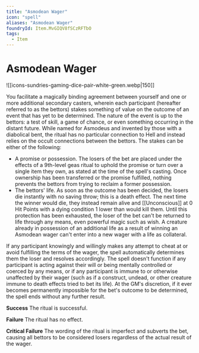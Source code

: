 ```yaml
---
title: "Asmodean Wager"
icon: "spell"
aliases: "Asmodean Wager"
foundryId: Item.MvGIQV8fSCzRFTbO
tags:
  - Item
---
```


# Asmodean Wager
![[icons-sundries-gaming-dice-pair-white-green.webp|150]]

You facilitate a magically binding agreement between yourself and one or more additional secondary casters, wherein each participant (hereafter referred to as the bettors) stakes something of value on the outcome of an event that has yet to be determined. The nature of the event is up to the bettors: a test of skill, a game of chance, or even something occurring in the distant future. While named for Asmodeus and invented by those with a diabolical bent, the ritual has no particular connection to Hell and instead relies on the occult connections between the bettors. The stakes can be either of the following:

*   A promise or possession. The losers of the bet are placed under the effects of a 9th-level geas ritual to uphold the promise or turn over a single item they own, as stated at the time of the spell's casting. Once ownership has been transferred or the promise fulfilled, nothing prevents the bettors from trying to reclaim a former possession.
*   The bettors' life. As soon as the outcome has been decided, the losers die instantly with no saving throw; this is a death effect. The next time the winner would die, they instead remain alive and [[Unconscious]] at 0 Hit Points with a dying condition 1 lower than would kill them. Until this protection has been exhausted, the loser of the bet can't be returned to life through any means, even powerful magic such as wish. A creature already in possession of an additional life as a result of winning an Asmodean wager can't enter into a new wager with a life as collateral.

If any participant knowingly and willingly makes any attempt to cheat at or avoid fulfilling the terms of the wager, the spell automatically determines them the loser and resolves accordingly. The spell doesn't function if any participant is acting against their will or being mentally controlled or coerced by any means, or if any participant is immune to or otherwise unaffected by their wager (such as if a construct, undead, or other creature immune to death effects tried to bet its life). At the GM's discretion, if it ever becomes permanently impossible for the bet's outcome to be determined, the spell ends without any further result.

**Success** The ritual is successful.

**Failure** The ritual has no effect.

**Critical Failure** The wording of the ritual is imperfect and subverts the bet, causing all bettors to be considered losers regardless of the actual result of the wager.

